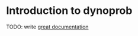 # Introduction to dynoprob

TODO: write [great documentation](http://jacobian.org/writing/what-to-write/)
